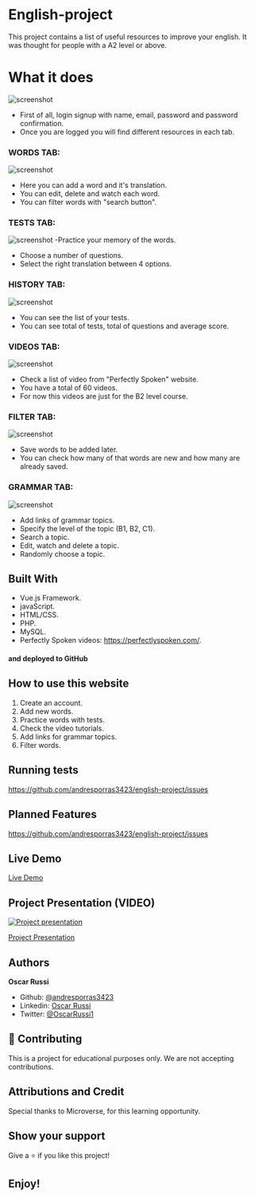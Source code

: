 # English-project

This project contains a list of useful resources to improve your english. It was thought for people with a A2 level or above.


# What it does
![screenshot](/images/screenshot.png)
- First of all, login signup with name, email, password and password confirmation.
- Once you are logged you will find different resources in each tab. 
### WORDS TAB:
![screenshot](/images/words.png)
- Here you can add a word and it's translation.
- You can edit, delete and watch each word.
- You can filter words with "search button".
### TESTS TAB:
![screenshot](/images/tests.png)
-Practice your memory of the words.
- Choose a number of questions.
- Select the right translation between 4 options.
### HISTORY TAB:
![screenshot](/images/history.png)
- You can see the list of your tests.
- You can see total of tests, total of questions and average score.
### VIDEOS TAB:
![screenshot](/images/videos.png)
- Check a list of video from "Perfectly Spoken" website.
- You have a total of 60 videos.
- For now this videos are just for the B2 level course.
### FILTER TAB:
![screenshot](/images/filter.png)
- Save words to be added later.
- You can check how many of that words are new and how many are already saved.
### GRAMMAR TAB:
![screenshot](/images/grammar.png)
- Add links of grammar topics.
- Specify the level of the topic (B1, B2, C1).
- Search a topic.
- Edit, watch and delete a topic.
- Randomly choose a topic.

## Built With

- Vue.js Framework.
- javaScript.
- HTML/CSS.
- PHP.
- MySQL.
- Perfectly Spoken videos: https://perfectlyspoken.com/.

#### and deployed to GitHub

## How to use this website

1) Create an account.
2) Add new words.
3) Practice words with tests.
4) Check the video tutorials.
5) Add links for grammar topics.
6) Filter words.


## Running tests

https://github.com/andresporras3423/english-project/issues

## Planned Features

https://github.com/andresporras3423/english-project/issues

## Live Demo

[Live Demo](https://englishproject000.000webhostapp.com/ep/index.html)

## Project Presentation (VIDEO)

[![Project presentation](/images/video-screenshot.png)](https://www.loom.com/share/e7f505da9a984ff080700e31a5e11fd4)

[Project Presentation](https://www.loom.com/share/e7f505da9a984ff080700e31a5e11fd4)


## Authors

**Oscar Russi**
- Github: [@andresporras3423](https://github.com/andresporras3423/)
- Linkedin: [Oscar Russi](https://www.linkedin.com/in/oscar-andres-russi-porras/)
- Twitter: [@OscarRussi1](https://twitter.com/OscarRussi1)

## 🤝 Contributing

This is a project for educational purposes only. We are not accepting contributions.

## Attributions and Credit

Special thanks to Microverse, for this learning opportunity. 

## Show your support

Give a ⭐️ if you like this project!

## Enjoy!
